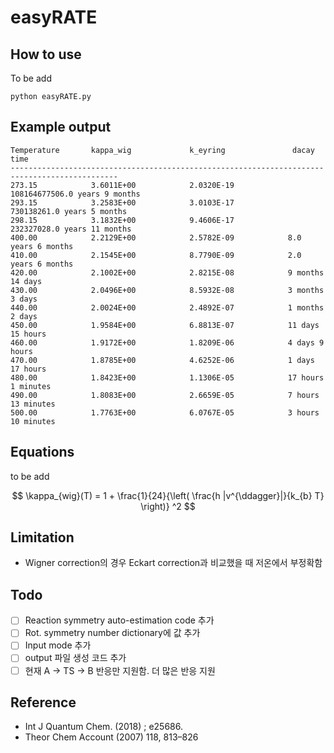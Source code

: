 # easyRATE

## How to use
To be add
```
python easyRATE.py
```

## Example output
```
Temperature       kappa_wig             k_eyring               dacay time
----------------------------------------------------------------------------------------------
273.15            3.6011E+00            2.0320E-19            108164677506.0 years 9 months
293.15            3.2583E+00            3.0103E-17            730138261.0 years 5 months
298.15            3.1832E+00            9.4606E-17            232327028.0 years 11 months
400.00            2.2129E+00            2.5782E-09            8.0 years 6 months
410.00            2.1545E+00            8.7790E-09            2.0 years 6 months
420.00            2.1002E+00            2.8215E-08            9 months 14 days
430.00            2.0496E+00            8.5932E-08            3 months 3 days
440.00            2.0024E+00            2.4892E-07            1 months 2 days
450.00            1.9584E+00            6.8813E-07            11 days 15 hours
460.00            1.9172E+00            1.8209E-06            4 days 9 hours
470.00            1.8785E+00            4.6252E-06            1 days 17 hours
480.00            1.8423E+00            1.1306E-05            17 hours 1 minutes
490.00            1.8083E+00            2.6659E-05            7 hours 13 minutes
500.00            1.7763E+00            6.0767E-05            3 hours 10 minutes
```

## Equations

to be add

```math

\kappa_{wig}(T) = 1 + \frac{1}{24}{\left( \frac{h |v^{\ddagger}|}{k_{b} T} \right)} ^2

```

## Limitation

* Wigner correction의 경우 Eckart correction과 비교했을 때 저온에서 부정확함

## Todo

- [ ] Reaction symmetry auto-estimation code 추가
- [ ] Rot. symmetry number dictionary에 값 추가
- [ ] Input mode 추가
- [ ] output 파일 생성 코드 추가
- [ ] 현재 A -> TS -> B 반응만 지원함. 더 많은 반응 지원

## Reference
* Int J Quantum Chem. (2018) ; e25686.
* Theor Chem Account (2007) 118, 813–826
